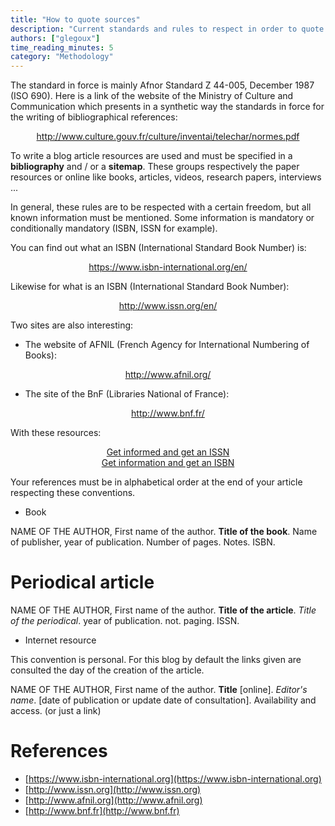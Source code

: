 ```yaml
---
title: "How to quote sources"
description: "Current standards and rules to respect in order to quote sources."
authors: ["glegoux"]
time_reading_minutes: 5
category: "Methodology"
---
```


The standard in force is mainly Afnor Standard Z 44-005, December 1987 (ISO 690). Here is a link of the website of the Ministry of Culture and Communication which presents in a synthetic way the standards in force for the writing of bibliographical references:

<p align = "center">
  <a href="http://www.culture.gouv.fr/culture/inventai/telechar/normes.pdf">http://www.culture.gouv.fr/culture/inventai/telechar/normes.pdf</a>
</p>

To write a blog article resources are used and must be specified in a **bibliography** and / or a **sitemap**. These groups respectively the paper resources or online like books, articles, videos, research papers, interviews ...

In general, these rules are to be respected with a certain freedom, but all known information must be mentioned. Some information is mandatory or conditionally mandatory (ISBN, ISSN for example).

You can find out what an ISBN (International Standard Book Number) is:

<p align = "center">
  <a href="https://www.isbn-international.org/fr/"> https://www.isbn-international.org/en/ </a>
</p>

Likewise for what is an ISBN (International Standard Book Number):

<p align = "center">
  <a href="http://www.issn.org/fr/"> http://www.issn.org/en/ </a>
</p>

Two sites are also interesting:

* The website of AFNIL (French Agency for International Numbering of Books): 

<p align = "center">
    <a href="http://www.afnil.org/"> http://www.afnil.org/ </a>
</p>

* The site of the BnF (Libraries National of France): 

<p align = "center">
    <a href="http://www.bnf.fr/"> http://www.bnf.fr/ </a>
</p>

With these resources:

<p align = "center">
  <a href="http://www.bnf.fr/fr/professionnels/s_informer_obtenir_issn.html"> Get informed and get an ISSN </a> <br>
  <a href="http://www.bnf.fr/fr/professionnels/s_informer_obtenir_isbn.html"> Get information and get an ISBN </a>
</p>

Your references must be in alphabetical order at the end of your article respecting these conventions.

* Book

NAME OF THE AUTHOR, First name of the author. **Title of the book**. Name of publisher, year of publication. Number of pages. Notes. ISBN.
 
# Periodical article

NAME OF THE AUTHOR, First name of the author. **Title of the article**. *Title of the periodical*. year of publication. not. paging. ISSN.

* Internet resource
 
 This convention is personal. For this blog by default the links given are consulted the day of the creation of the article.
 
NAME OF THE AUTHOR, First name of the author. **Title** [online]. *Editor's name*. [date of publication or update date of consultation]. Availability and access. (or just a link)

# References

- [https://www.isbn-international.org](https://www.isbn-international.org) 
- [http://www.issn.org](http://www.issn.org)
- [http://www.afnil.org](http://www.afnil.org)
- [http://www.bnf.fr](http://www.bnf.fr)
